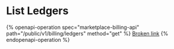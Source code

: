 # List Ledgers

{% openapi-operation spec="marketplace-billing-api" path="/public/v1/billing/ledgers" method="get" %}
[Broken link](broken-reference)
{% endopenapi-operation %}
